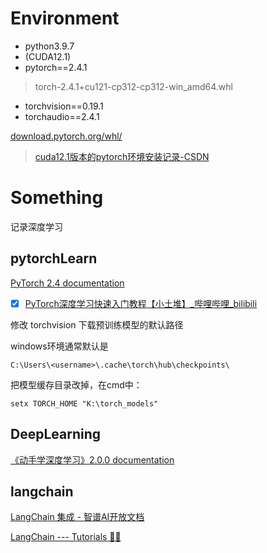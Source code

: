 # Environment
+ python3.9.7
+ (CUDA12.1)
+ pytorch==2.4.1 
> torch-2.4.1+cu121-cp312-cp312-win_amd64.whl
+ torchvision==0.19.1
+ torchaudio==2.4.1

[download.pytorch.org/whl/](https://download.pytorch.org/whl/)



> [cuda12.1版本的pytorch环境安装记录-CSDN](https://blog.csdn.net/qq_45902580/article/details/144246640)

# Something
记录深度学习

## pytorchLearn

[ PyTorch 2.4 documentation](https://docs.pytorch.org/docs/2.4/index.html)

- [x]  [PyTorch深度学习快速入门教程【小土堆】_哔哩哔哩_bilibili](https://www.bilibili.com/video/BV1hE411t7RN)



修改 torchvision 下载预训练模型的默认路径

windows环境通常默认是

```
C:\Users\<username>\.cache\torch\hub\checkpoints\
```

把模型缓存目录改掉，在cmd中：

```
setx TORCH_HOME "K:\torch_models"
```





## DeepLearning

[《动手学深度学习》2.0.0 documentation](https://zh.d2l.ai/index.html)


## langchain

[LangChain 集成 - 智谱AI开放文档](https://docs.bigmodel.cn/cn/guide/develop/langchain/introduction#langchain)

[ LangChain --- Tutorials  🦜️🔗 ](https://python.langchain.com/docs/tutorials/)